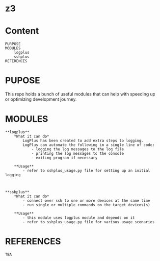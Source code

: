 # z3

# Content
	PURPOSE
	MODULES
		logplus
		sshplus
	REFERENCES

# PUPOSE
This repo holds a bunch of useful modules that can help with 
speeding up or optimizing development journey.

# MODULES

	**logplus**
		*What it can do*
			LogPlus has been created to add extra steps to logging.
			LogPlus can automate the following in a single line of code:
				- logging the log messages to the log file
				- printing the log messages to the console
				- exiting program if necessary

		**Usage**
			- refer to sshplus_usage.py file for setting up an initial logging
			


	**sshplus**
		*What it can do*
			- connect over ssh to one or more devices at the same time
			- run single or multiple commands on the target devices(s)

		**Usage**
			- this module uses logplus module and depends on it
			- refer to sshplus_usage.py file for various usage scenarios


# REFERENCES
	TBA